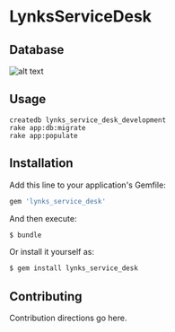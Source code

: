 # LynksServiceDesk

## Database
![alt text](https://raw.githubusercontent.com/Lynks/LynksServiceDesk/master/erd.png?token=AT5HIOUN6TnIb3WAJny7l0WaI9DF1wPoks5aRG4_wA%3D%3D)

## Usage
```
createdb lynks_service_desk_development
rake app:db:migrate
rake app:populate
```
## Installation
Add this line to your application's Gemfile:

```ruby
gem 'lynks_service_desk'
```

And then execute:
```bash
$ bundle
```

Or install it yourself as:
```bash
$ gem install lynks_service_desk
```

## Contributing
Contribution directions go here.
